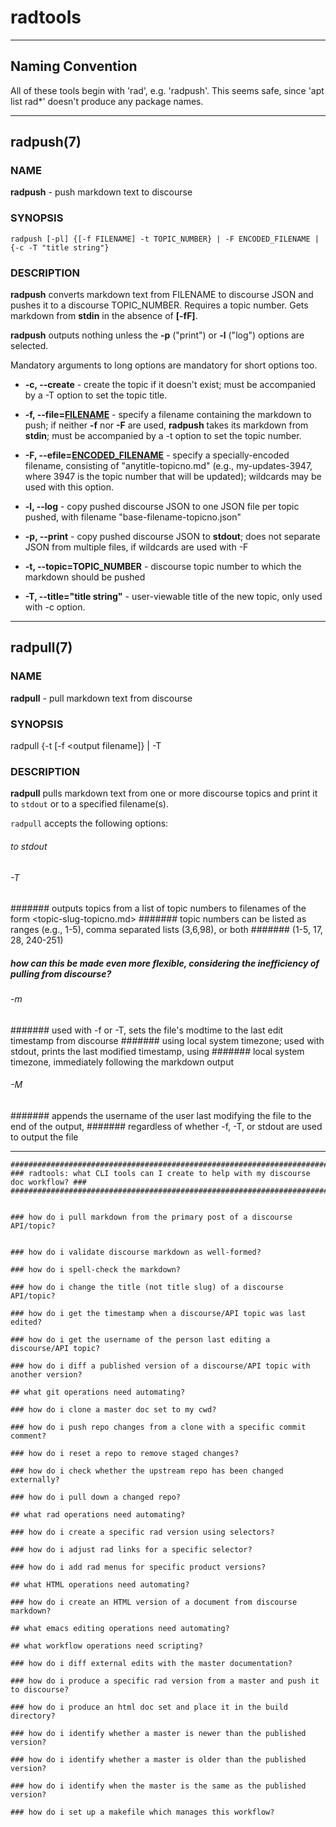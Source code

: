 # radtools


-----
## Naming Convention

All of these tools begin with 'rad', e.g. 'radpush'.  This seems safe, since 'apt list rad*' doesn't produce any package names.

-----

## radpush(7)

### NAME
**radpush** - push markdown text to discourse

### SYNOPSIS
`radpush [-pl] {[-f FILENAME] -t TOPIC_NUMBER} | -F ENCODED_FILENAME | {-c -T "title string"}`

### DESCRIPTION
**radpush** converts markdown text from FILENAME to discourse JSON and pushes it to a discourse TOPIC_NUMBER. Requires a topic number. Gets markdown from **stdin** in the absence of **[-fF]**.

**radpush** outputs nothing unless the **-p** ("print") or **-l** ("log") options are selected.

Mandatory arguments to long options are mandatory for short options too.

* **-c, --create** - create the topic if it doesn't exist; must be accompanied by a -T option to set the topic title.

* **-f, --file=<u>FILENAME</u>** - specify a filename containing the markdown to push; if neither **-f** nor **-F** are used, **radpush** takes its markdown from **stdin**; must be accompanied by a -t option to set the topic number.

* **-F, --efile=<u>ENCODED_FILENAME</u>** - specify a specially-encoded filename, consisting of "anytitle-topicno.md" (e.g., my-updates-3947, where 3947 is the topic number that will be updated); wildcards may be used with this option.

* **-l, --log** - copy pushed discourse JSON to one JSON file per topic pushed, with filename "base-filename-topicno.json"

* **-p, --print** - copy pushed discourse JSON to **stdout**; does not separate JSON from multiple files, if wildcards are used with -F

* **-t, --topic=TOPIC_NUMBER** - discourse topic number to which the markdown should be pushed

* **-T, --title="title string"** - user-viewable title of the new topic, only used with -c option.

-----

## radpull(7)

### NAME
**radpull** - pull markdown text from discourse

### SYNOPSIS
radpull {-t <topic number> [-f <output filename]} | -T <topic range>

### DESCRIPTION
**radpull** pulls markdown text from one or more discourse topics and print it to `stdout` or to a specified filename(s).

`radpull` accepts the following options:

###### to stdout


###### -T <topic number list>

####### outputs topics from a list of topic numbers to filenames of the form <topic-slug-topicno.md>
####### topic numbers can be listed as ranges (e.g., 1-5), comma separated lists (3,6,98), or both
####### (1-5, 17, 28, 240-251)

##### how can this be made even more flexible, considering the inefficiency of pulling from discourse?

###### -m

####### used with -f or -T, sets the file's modtime to the last edit timestamp from discourse
####### using local system timezone; used with stdout, prints the last modified timestamp, using
####### local system timezone, immediately following the markdown output

###### -M

####### appends the username of the user last modifying the file to the end of the output,
####### regardless of whether -f, -T, or stdout are used to output the file

-----

``` nohighlight
#####################################################################################
### radtools: what CLI tools can I create to help with my discourse doc workflow? ###
#####################################################################################


### how do i pull markdown from the primary post of a discourse API/topic?


### how do i validate discourse markdown as well-formed?

### how do i spell-check the markdown?

### how do i change the title (not title slug) of a discourse API/topic?

### how do i get the timestamp when a discourse/API topic was last edited?

### how do i get the username of the person last editing a discourse/API topic?

### how do i diff a published version of a discourse/API topic with another version?

## what git operations need automating?

### how do i clone a master doc set to my cwd?

### how do i push repo changes from a clone with a specific commit comment?

### how do i reset a repo to remove staged changes?

### how do i check whether the upstream repo has been changed externally?

### how do i pull down a changed repo?

## what rad operations need automating?

### how do i create a specific rad version using selectors?

### how do i adjust rad links for a specific selector?

### how do i add rad menus for specific product versions?

## what HTML operations need automating?

### how do i create an HTML version of a document from discourse markdown?

## what emacs editing operations need automating?

## what workflow operations need scripting?

### how do i diff external edits with the master documentation?

### how do i produce a specific rad version from a master and push it to discourse?

### how do i produce an html doc set and place it in the build directory?

### how do i identify whether a master is newer than the published version?

### how do i identify whether a master is older than the published version?

### how do i identify when the master is the same as the published version?

### how do i set up a makefile which manages this workflow?
```
